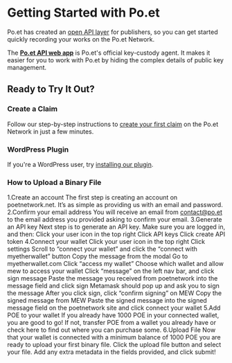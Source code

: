 # Getting Started with Po.et

Po.et has created an [open API layer](poet-api.md) for publishers, so you can get started quickly recording your works on the Po.et Network.

The **[Po.et API web app](https://explorer.poetnetwork.net)** is Po.et's official key-custody agent. It makes it easier for you to work with Po.et by hiding the complex details of public key management.

## Ready to Try It Out?

### Create a Claim

Follow our step-by-step instructions to [create your first claim](create-your-first-claim.md) on the Po.et Network in just a few minutes.

### WordPress Plugin

If you're a WordPress user, try [installing our plugin](wordpress-plugin.md).

### How to Upload a Binary File

1.Create an account
  The first step is creating an account on poetnetwork.net. It’s as simple as providing us with an email and password.
2.Confirm your email address
  You will receive an email from contact@po.et to the email address you provided asking to confirm your email.
3.Generate an API key
  Next step is to generate an API key. Make sure you are logged in, and then:
    Click your user icon in the top right
    Click API keys
    Click create API token
4.Connect your wallet
    Click your user icon in the top right
    Click settings
    Scroll to “connect your wallet” and click the “connect with myetherwallet” button
    Copy the message from the modal
    Go to myetherwallet.com
    Click “access my wallet”
    Choose which wallet and allow mew to access your wallet
    Click “message” on the left nav bar, and click sign message
    Paste the message you received from poetnetwork into the message field and click sign
    Metamask should pop up and ask you to sign the message
    After you click sign, click “confirm signing” on MEW
    Copy the signed message from MEW
    Paste the signed message into the signed message field on the poetnetwork site and click connect your wallet
5.Add POE to your wallet
    If you already have 1000 POE in your connected wallet, you are good  to go! If not, transfer POE from a wallet you already      have or check here to find out where you can purchase some. 
6.Upload File
    Now that your wallet is connected with a minimum balance of 1000 POE you are ready to upload your first binary file. Click      the upload file button and select your file. Add any extra metadata in the fields provided, and click submit!

